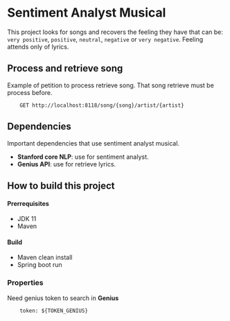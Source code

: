# Sentiment Analyst Musical
This project looks for songs and recovers the feeling they have that can be: ``very positive``, ``positive``, ``neutral``, ``negative`` or ``very negative``. 
Feeling attends only of lyrics.

## Process and retrieve song

Example of petition to process retrieve song. That song retrieve must be process before. 
```
    GET http://localhost:8118/song/{song}/artist/{artist}
```

## Dependencies
Important dependencies that use sentiment analyst musical.
* **Stanford core NLP**: use for sentiment analyst.
* **Genius API**: use for retrieve lyrics.

## How to build this project
#### Prerrequisites
- JDK 11
- Maven

#### Build
- Maven clean install
- Spring boot run

### Properties
Need genius token to search in **Genius**
```
    token: ${TOKEN_GENIUS}
```